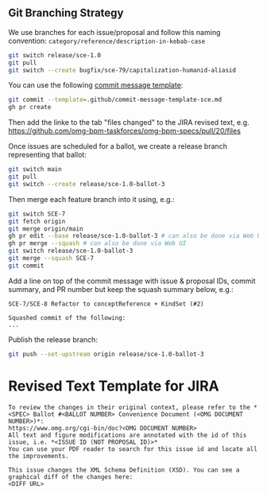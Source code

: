 ## Git Branching Strategy

We use branches for each issue/proposal and follow this naming convention:
`category/reference/description-in-kebab-case`

```sh
git switch release/sce-1.0
git pull
git switch --create bugfix/sce-79/capitalization-humanid-aliasid
```

You can use the following [commit message template](.github/commit-message-template-sce.md):
```sh
git commit --template=.github/commit-message-template-sce.md
gh pr create
```

Then add the linke to the tab "files changed" to the JIRA revised text, e.g. https://github.com/omg-bpm-taskforces/omg-bpm-specs/pull/20/files

Once issues are scheduled for a ballot, we create a release branch representing that ballot:

```sh
git switch main
git pull
git switch --create release/sce-1.0-ballot-3
```

Then merge each feature branch into it using, e.g.:

```sh
git switch SCE-7
git fetch origin
git merge origin/main
gh pr edit --base release/sce-1.0-ballot-3 # can also be done via Web UI
gh pr merge --squash # can also be done via Web UI
git switch release/sce-1.0-ballot-3
git merge --squash SCE-7
git commit
```

Add a line on top of the commit message with issue & proposal IDs, commit summary, and PR number but keep the squash summary below, e.g.:

```
SCE-7/SCE-8 Refactor to conceptReference + KindSet (#2)

Squashed commit of the following:
...
```

Publish the release branch:
```sh
git push --set-upstream origin release/sce-1.0-ballot-3
```

# Revised Text Template for JIRA

```jira
To review the changes in their original context, please refer to the *<SPEC> Ballot #<BALLOT NUMBER> Convenience Document (<OMG DOCUMENT NUMBER>)*:
https://www.omg.org/cgi-bin/doc?<OMG DOCUMENT NUMBER>
All text and figure modifications are annotated with the id of this issue, i.e. *<ISSUE ID (NOT PROPOSAL ID)>*
You can use your PDF reader to search for this issue id and locate all the improvements.

This issue changes the XML Schema Definition (XSD). You can see a graphical diff of the changes here:
<DIFF URL>
```